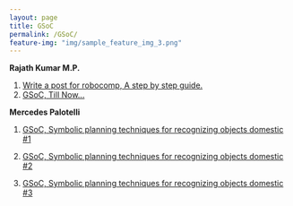 ```yaml
---
layout: page
title: GSoC
permalink: /GSoC/
feature-img: "img/sample_feature_img_3.png"
---
```


**Rajath Kumar M.P.**

1. [Write a post for robocomp, A step by step guide.](http://robocomp.github.io/website/2015/05/23/post_on_webpage.html)
2. [GSoC, Till Now...](http://robocomp.github.io/website/2015/06/25/rajath1.html)

**Mercedes Palotelli**

1. [GSoC, Symbolic planning techniques for recognizing objects domestic #1](http://robocomp.github.io/website/2015/06/12/mercedes1.html)

2. [GSoC, Symbolic planning techniques for recognizing objects domestic #2](http://robocomp.github.io/website/2015/06/15/mercedes2.html)

3. [GSoC, Symbolic planning techniques for recognizing objects domestic #3](http://robocomp.github.io/website/2015/06/17/mercedes3.html)

